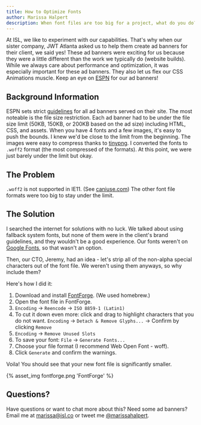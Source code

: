 ```yaml
---
title: How to Optimize Fonts
author: Marissa Halpert
description: When font files are too big for a project, what do you do?
---
```


At ISL, we like to experiment with our capabilities. That's why when our sister company, JWT Atlanta asked us to help them create ad banners for their client, we said yes! These ad banners were exciting for us because they were a little different than the work we typically do (website builds). While we always care about performance and optimization, it was especially important for these ad banners. They also let us flex our CSS Animations muscle. Keep an eye on [ESPN](https://www.espn.com) for our ad banners!

## Background Information

ESPN sets strict [guidelines](http://www.espn.com/adspecs/guidelines/en/index.html) for all ad banners served on their site. The most noteable is the file size restriction. Each ad banner had to be under the file size limit (50KB, 150KB, or 200KB based on the ad size) including HTML, CSS, and assets. When you have 4 fonts and a few images, it's easy to push the bounds. I knew we'd be close to the limit from the beginning. The images were easy to compress thanks to [tinypng](https://tinypng.com/). I converted the fonts to `.woff2` format (the most compressed of the formats). At this point, we were just barely under the limit but okay.

## The Problem

`.woff2` is not supported in IE11. (See [caniuse.com](https://caniuse.com/#search=woff2)) The other font file formats were too big to stay under the limit.

## The Solution

I searched the internet for solutions with no luck. We talked about using fallback system fonts, but none of them were in the client's brand guidelines, and they wouldn't be a good experience. Our fonts weren't on [Google Fonts](https://fonts.google.com/), so that wasn't an option.

Then, our CTO, Jeremy, had an idea - let's strip all of the non-alpha special characters out of the font file. We weren't using them anyways, so why include them?

Here's how I did it:
1. Download and install [FontForge](https://fontforge.github.io/en-US/). (We used homebrew.)
2. Open the font file in FontForge.
3. `Encoding` -> `Reencode` -> `ISO 8859-1 (Latin1)`
4. To cut it down even more: click and drag to highlight characters that you do not want. `Encoding` -> `Detach & Remove Glyphs...` -> Confirm by clicking `Remove`
5. `Encoding` -> `Remove Unused Slots`
6. To save your font: `File` -> `Generate Fonts...`
7. Choose your file format (I recommend Web Open Font - woff).
8. Click `Generate` and confirm the warnings.

Voila! You should see that your new font file is significantly smaller.

{% asset_img fontforge.png 'FontForge' %}


## Questions?

Have questions or want to chat more about this? Need some ad banners? Email me at marissa@isl.co or tweet me [@marissahalpert](https://twitter.com/marissahalpert).
